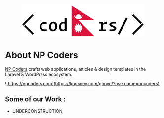 <p align="center"><a href="https://wprefers.com" target="_blank"><img src="https://raw.githubusercontent.com/npcoders/.github/c35cd4fc79d720056c2240df09f54858ca244744/art/npcoders.png" width="400"></a></p>

# About NP Coders

[NP Coders](https://npcoders.com) crafts web applications, articles & design templates in the Laravel & WordPress ecosystem.


![https://npcoders.com](https://komarev.com/ghpvc/?username=npcoders) 

## Some of our Work :


- UNDERCONSTRUCTION
